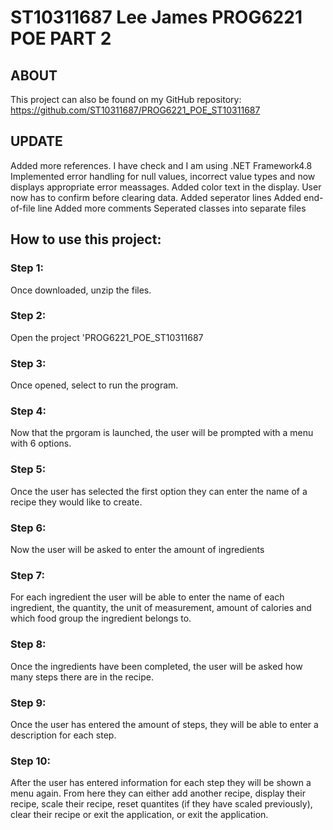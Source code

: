 # ST10311687 Lee James PROG6221 POE PART 2

## ABOUT
This project can also be found on my GitHub repository: https://github.com/ST10311687/PROG6221_POE_ST10311687

## UPDATE

Added more references.
I have check and I am using .NET Framework4.8
Implemented error handling for null values, incorrect value types and now displays appropriate error meassages.
Added color text in the display.
User now has to confirm before clearing data.
Added seperator lines
Added end-of-file line
Added more comments
Seperated classes into separate files

## How to use this project:

### Step 1:
Once downloaded, unzip the files.

### Step 2:
Open the project 'PROG6221_POE_ST10311687

### Step 3:
Once opened, select to run the program.

### Step 4:
Now that the prgoram is launched, the user will be prompted with a menu with 6 options.

### Step 5:
Once the user has selected the first option they can enter the name of a recipe they would like to create. 

### Step 6:
Now the user will be asked to enter the amount of ingredients

### Step 7:
For each ingredient the user will be able to enter the name of each ingredient, the quantity, the unit of measurement, amount of calories and which food group the ingredient belongs to.

### Step 8:
Once the ingredients have been completed, the user will be asked how many steps there are in the recipe.

### Step 9:
Once the user has entered the amount of steps, they will be able to enter a description for each step.

### Step 10:
After the user has entered information for each step they will be shown a menu again. From here they can either add another recipe, display their recipe, scale their recipe, reset quantites (if they have scaled previously), clear their recipe or exit the application, or exit the application.
